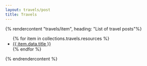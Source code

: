 ```yaml
---
layout: travels/post
title: Travels
---
```


{% rendercontent "travels/item", heading: "List of travel posts"%}

<ul>
  {% for item in collections.travels.resources %}
    <li>
      <article >
        <a href="{{ item.relative_url }}">{{ item.data.title }}</a>
      </article>
    </li>
  {% endfor %}
</ul>

{% endrendercontent %}
